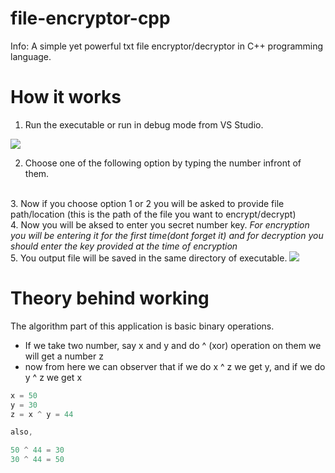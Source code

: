 # file-encryptor-cpp

Info: A simple yet powerful txt file encryptor/decryptor in C++ programming language.

# How it works

1. Run the executable or run in debug mode from VS Studio.
<img src="https://i.imgur.com/8gFLd9K.png"/>
<br/>

2. Choose one of the following option by typing the number infront of them.
<br/>
3. Now if you choose option 1 or 2 you will be asked to provide file path/location (this is the path of the file you want to encrypt/decrypt)
<br/>
4. Now you will be aksed to enter you secret number key. <i> For encryption you will be entering it for the first time(dont forget it) and for decryption you should enter the key provided at the time of encryption</i>
<br/>
5. You output file will be saved in the same directory of executable.
<img src="https://i.imgur.com/6vglbs5.png"/>

# Theory behind working

The algorithm part of this application is basic binary operations.

<ul>

<li>If we take two number, say x and y and do ^ (xor) operation on them we will get a number z</li>

<li>now from here we can observer that if we do x ^ z we get y, and if we do y ^ z we get x</li>

</ul>

```cpp
x = 50
y = 30
z = x ^ y = 44

also,

50 ^ 44 = 30
30 ^ 44 = 50
```


